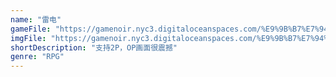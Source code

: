 ```yaml
---
name: "雷电"
gameFile: "https://gamenoir.nyc3.digitaloceanspaces.com/%E9%9B%B7%E7%94%B5/raiden.zip"
imgFile: "https://gamenoir.nyc3.digitaloceanspaces.com/%E9%9B%B7%E7%94%B5/original.webp"
shortDescription: "支持2P，OP画面很震撼"
genre: "RPG"
---
```

